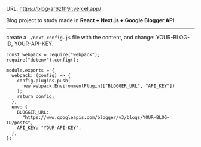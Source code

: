 URL: https://blog-ar6zfl19r.vercel.app/

Blog project to study made in **React + Next.js + Google Blogger API**

---

create a `./next.config.js` file with the content, and change: YOUR-BLOG-ID, YOUR-API-KEY.

```
const webpack = require("webpack");
require("dotenv").config();

module.exports = {
  webpack: (config) => {
    config.plugins.push(
      new webpack.EnvironmentPlugin(["BLOGGER_URL", "API_KEY"])
    );
    return config;
  },
  env: {
    BLOGGER_URL:
      "https://www.googleapis.com/blogger/v3/blogs/YOUR-BLOG-ID/posts",
    API_KEY: "YOUR-API-KEY",
  },
};
```